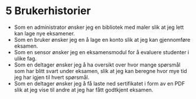 # 5 Brukerhistorier

- Som en administrator ønsker jeg en bibliotek med maler slik at jeg lett kan lage nye eksamener.
- Som en bruker ønsker jeg en å lage en konto slik at jeg kan gjennomføre eksamen.
- Som en sensor ønsker jeg en eksamensmodul for å evaluere studenter i ulike fag.
- Som en deltager ønsker jeg å ha oversikt over hvor mange spørsmål som har blitt svart under eksamen, slik at jeg kan beregne hvor mye tid jeg har igjen til hvert spørsmål.
- Som en deltager ønsker jeg å få laste ned sertifikatet i form av en PDF slik at jeg vise til andre at jeg har fått godtkjent eksamen.
